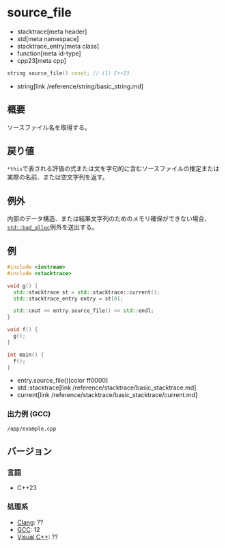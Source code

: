 # source_file
* stacktrace[meta header]
* std[meta namespace]
* stacktrace_entry[meta class]
* function[meta id-type]
* cpp23[meta cpp]

```cpp
string source_file() const; // (1) C++23
```
* string[link /reference/string/basic_string.md]

## 概要
ソースファイル名を取得する。


## 戻り値
`*this`で表される評価の式または文を字句的に含むソースファイルの推定または実際の名前、または空文字列を返す。


## 例外
内部のデータ構造、または結果文字列のためのメモリ確保ができない場合、[`std::bad_alloc`](/reference/new/bad_alloc.md)例外を送出する。


## 例
```cpp example
#include <iostream>
#include <stacktrace>

void g() {
  std::stacktrace st = std::stacktrace::current();
  std::stacktrace_entry entry = st[0];

  std::cout << entry.source_file() << std::endl;
}

void f() {
  g();
}

int main() {
  f();
}
```
* entry.source_file()[color ff0000]
* std::stacktrace[link /reference/stacktrace/basic_stacktrace.md]
* current[link /reference/stacktrace/basic_stacktrace/current.md]

### 出力例 (GCC)
```
/app/example.cpp
```


## バージョン
### 言語
- C++23

### 処理系
- [Clang](/implementation.md#clang): ??
- [GCC](/implementation.md#gcc): 12
- [Visual C++](/implementation.md#visual_cpp): ??
